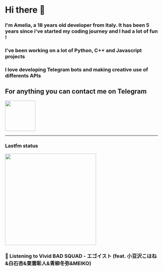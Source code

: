 # Hi there 👋
### I'm Amelia, a 18 years old developer from Italy. It has been 5 years since i've started my coding journey and I had a lot of fun !
### I've been working on a lot of Python, C++ and Javascript projects
### I love developing Telegram bots and making creative use of differents APIs


## For anything you can contact me on Telegram 
[<img src="https://upload.wikimedia.org/wikipedia/commons/thumb/8/83/Telegram_2019_Logo.svg/800px-Telegram_2019_Logo.svg.png" height=100px>](https://t.me/lmpostor_syndrome)

<!-- lastfm status starts -->
<div>
    		      <hr>
    		      <h3>Lastfm status</h3>
	              <img width="300" height="300" src="https://lastfm.freetls.fastly.net/i/u/300x300/55fae30d727dc18e6df8dfc685d5558f.jpg" >
		              <h3> 🎵 Listening to Vivid BAD SQUAD - エゴイスト (feat. 小豆沢こはね&白石杏&東雲彰人&青柳冬弥&MEIKO)</h3>
    </div> 
<!-- lastfm status ends -->
